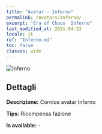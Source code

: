 ```yaml
---
title: "Avatar - Inferno"
permalink: /Avatars/Inferno/
excerpt: "Era of Chaos  Inferno"
last_modified_at: 2021-04-23
locale: it
ref: "Inferno.md"
toc: false
classes: wide
---
```

 ![Inferno](/images/a/avatarFrame_3.png)

## Dettagli

 **Descrizione:** Cornice avatar Inferno 

 **Tips:** Ricompensa fazione 

 **Is available:**  - 

